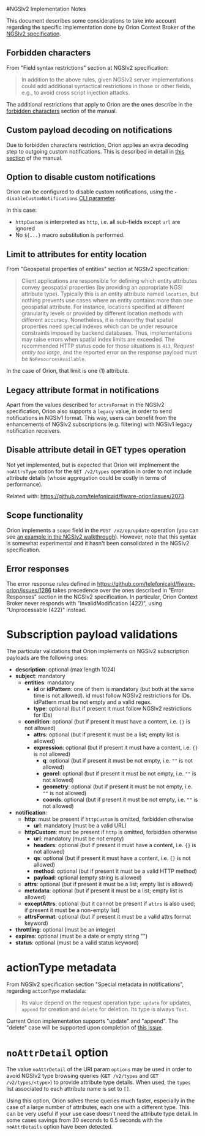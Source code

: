 #<a name="top"></a>NGSIv2 Implementation Notes

This document describes some considerations to take into account
regarding the specific implementation done by Orion Context Broker
of the [NGSIv2 specification](http://telefonicaid.github.io/fiware-orion/api/v2/stable/).

## Forbidden characters

From "Field syntax restrictions" section at NGSIv2 specification:

> In addition to the above rules, given NGSIv2 server implementations could add additional
> syntactical restrictions in those or other fields, e.g., to avoid cross script injection attacks.

The additional restrictions that apply to Orion are the ones describe in the
[forbidden characters](forbidden_characters.md) section of the manual.

## Custom payload decoding on notifications

Due to forbidden characters restriction, Orion applies an extra decoding step to outgoing
custom notifications. This is described in detail in [this section](forbidden_characters.md#custom-payload-special-treatment)
of the manual.

## Option to disable custom notifications

Orion can be configured to disable custom notifications, using the `-disableCustomNotifications` [CLI parameter](../admin/cli.md).

In this case:

* `httpCustom` is interpreted as `http`, i.e. all sub-fields except `url` are ignored
* No `${...}` macro substitution is performed.

## Limit to attributes for entity location

From "Geospatial properties of entities" section at NGSIv2 specification:

> Client applications are responsible for defining which entity attributes convey geospatial properties
> (by providing an appropriate NGSI attribute type). Typically this is an entity attribute named `location`,
> but nothing prevents use cases where an entity contains more than one geospatial attribute. For instance,
> locations specified at different granularity levels or provided by different location methods with different
> accuracy. Nonetheless, it is noteworthy that spatial properties need special indexes which can be under resource
> constraints imposed by backend databases. Thus, implementations may raise errors when spatial index limits are
> exceeded. The recommended HTTP status code for those situations is `413`, *Request entity too large*, and the
> reported error on the response payload must be `NoResourcesAvailable`.

In the case of Orion, that limit is one (1) attribute.

## Legacy attribute format in notifications

Apart from the values described for `attrsFormat` in the NGSIv2 specification, Orion also supports a
`legacy` value, in order to send notifications in NGSIv1 format. This way, users can benefit from the
enhancements of NGSIv2 subscriptions (e.g. filtering) with NGSIv1 legacy notification receivers.

## Disable attribute detail in GET types operation

Not yet implemented, but is expected that Orion will implmement the `noAttrsType` option for the
`GET /v2/types` operation in order to not include attribute details (whose aggregation could be
costly in terms of performance).

Related with: https://github.com/telefonicaid/fiware-orion/issues/2073

## Scope functionality

Orion implements a `scope` field in the `POST /v2/op/update` operation (you can see
[an example in the NGSIv2 walkthrough](walkthrough_apiv2.md#batch-operations)). However, note that this syntax is
somewhat experimental and it hasn't been consolidated in the NGSIv2 specification.

## Error responses

The error response rules defined in https://github.com/telefonicaid/fiware-orion/issues/1286 takes precedence over
the ones described in "Error Responses" section in the NGSIv2 specification. In particular, Orion Context
Broker never responds with "InvalidModification (422)", using "Unprocessable (422)" instead.

# Subscription payload validations

The particular validations that Orion implements on NGSIv2 subscription payloads are the following ones:

* **description**: optional (max length 1024)
* **subject**: mandatory
    * **entities**: mandatory
        * **id** or **idPattern**: one of them is mandatory (but both at the same time is not allowed). id
            must follow NGSIv2 restrictions for IDs. idPattern must be not empty and a valid regex.
        * **type**: optional (but if present it must follow NGSIv2 restrictions for IDs)
    * **condition**: optional (but if present it must have a content, i.e. `{}` is not allowed)
        * **attrs**: optional (but if present it must be a list; empty list is allowed)
        * **expression**: optional (but if present it must have a content, i.e. `{}` is not allowed)
            * **q**: optional (but if present it must be not empty, i.e. `""` is not allowed)
            * **georel**: optional (but if present it must be not empty, i.e. `""` is not allowed)
            * **geometry**: optional (but if present it must be not empty, i.e. `""` is not allowed)
            * **coords**: optional (but if present it must be not empty, i.e. `""` is not allowed)
* **notification**:
    * **http**: must be present if `httpCustom` is omitted, forbidden otherwise
        * **url**: mandatory (must be a valid URL)
    * **httpCustom**: must be present if `http` is omitted, forbidden otherwise
        * **url**: mandatory (must be not empty)
        * **headers**: optional (but if present it must have a content, i.e. `{}` is not allowed)
        * **qs**: optional (but if present it must have a content, i.e. `{}` is not allowed)
        * **method**: optional (but if present it must be a valid HTTP method)
        * **payload**: optional (empty string is allowed)
    * **attrs**: optional (but if present it must be a list; empty list is allowed)
    * **metadata**: optional (but if present it must be a list; empty list is allowed)
    * **exceptAttrs**: optional (but it cannot be present if `attrs` is also used; if present it must be a non-empty list)
    * **attrsFormat**: optional (but if present it must be a valid attrs format keyword)
* **throttling**: optional (must be an integer)
* **expires**: optional (must be a date or empty string "")
* **status**: optional (must be a valid status keyword)


# actionType metadata

From NGSIv2 specification section "Special metadata in notifications", regarding `actionType` metadata:

> Its value depend on the request operation type: `update` for updates,
> `append` for creation and `delete` for deletion. Its type is always `Text`.

Current Orion implementation supports "update" and "append". The "delete" case will be
supported upon completion of [this issue](https://github.com/telefonicaid/fiware-orion/issues/1494).

# `noAttrDetail` option

The value `noAttrDetail` of the URI param `options` may be used in order to avoid NGSIv2 type browsing queries
(`GET /v2/types` and `GET /v2/types/<type>`) to provide attribute type details.
When used, the `types` list associated to each attribute name is set to `[]`.

Using this option, Orion solves these queries much faster, especially in the case of a large number of attributes, each one with a different type.
This can be very useful if your use case doesn't need the attribute type detail.
In some cases savings from 30 seconds to 0.5 seconds with the `noAttrDetails` option have been detected.
